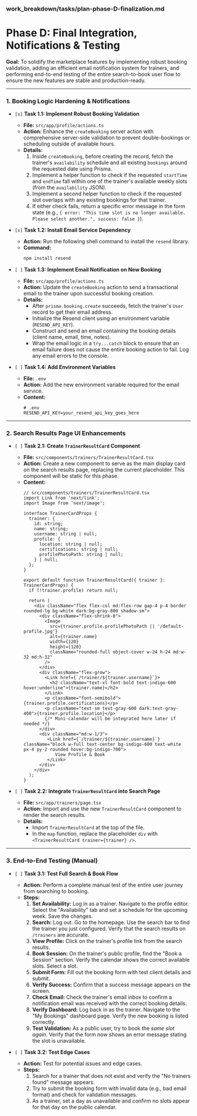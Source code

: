 ### work_breakdown/tasks/plan-phase-D-finalization.md
# **Phase D: Final Integration, Notifications & Testing**

**Goal:** To solidify the marketplace features by implementing robust booking validation, adding an efficient email notification system for trainers, and performing end-to-end testing of the entire search-to-book user flow to ensure the new features are stable and production-ready.

---

### 1. Booking Logic Hardening & Notifications

-   `[x]` **Task 1.1: Implement Robust Booking Validation**

    -   **File:** `src/app/profile/actions.ts`
    -   **Action:** Enhance the `createBooking` server action with comprehensive server-side validation to prevent double-bookings or scheduling outside of available hours.
    -   **Details:**
        1.  Inside `createBooking`, before creating the record, fetch the trainer's `availability` schedule and all existing `bookings` around the requested date using Prisma.
        2.  Implement a helper function to check if the requested `startTime` and `endTime` fall within one of the trainer's available weekly slots (from the `availability` JSON).
        3.  Implement a second helper function to check if the requested slot overlaps with any existing bookings for that trainer.
        4.  If either check fails, return a specific error message in the form state (e.g., `{ error: "This time slot is no longer available. Please select another.", success: false }`).

-   `[x]` **Task 1.2: Install Email Service Dependency**

    -   **Action:** Run the following shell command to install the `resend` library.
    -   **Command:**
        ```bash
        npm install resend
        ```

-   `[ ]` **Task 1.3: Implement Email Notification on New Booking**

    -   **File:** `src/app/profile/actions.ts`
    -   **Action:** Update the `createBooking` action to send a transactional email to the trainer upon successful booking creation.
    -   **Details:**
        -   After `prisma.booking.create` succeeds, fetch the trainer's `User` record to get their email address.
        -   Initialize the Resend client using an environment variable (`RESEND_API_KEY`).
        -   Construct and send an email containing the booking details (client name, email, time, notes).
        -   Wrap the email logic in a `try...catch` block to ensure that an email failure does not cause the entire booking action to fail. Log any email errors to the console.

-   `[ ]` **Task 1.4: Add Environment Variables**
    -   **File:** `.env`
    -   **Action:** Add the new environment variable required for the email service.
    -   **Content:**
        ```
        # .env
        RESEND_API_KEY=your_resend_api_key_goes_here
        ```

---

### 2. Search Results Page UI Enhancements

-   `[ ]` **Task 2.1: Create `TrainerResultCard` Component**

    -   **File:** `src/components/trainers/TrainerResultCard.tsx`
    -   **Action:** Create a new component to serve as the main display card on the search results page, replacing the current placeholder. This component will be static for this phase.
    -   **Content:**
        ```tsx
        // src/components/trainers/TrainerResultCard.tsx
        import Link from 'next/link';
        import Image from 'next/image';

        interface TrainerCardProps {
          trainer: {
            id: string;
            name: string;
            username: string | null;
            profile: {
              location: string | null;
              certifications: string | null;
              profilePhotoPath: string | null;
            } | null;
          };
        }
        
        export default function TrainerResultCard({ trainer }: TrainerCardProps) {
          if (!trainer.profile) return null;
        
          return (
            <div className="flex flex-col md:flex-row gap-4 p-4 border rounded-lg bg-white dark:bg-gray-800 shadow-sm">
              <div className="flex-shrink-0">
                <Image
                  src={trainer.profile.profilePhotoPath || '/default-profile.jpg'}
                  alt={trainer.name}
                  width={120}
                  height={120}
                  className="rounded-full object-cover w-24 h-24 md:w-32 md:h-32"
                />
              </div>
              <div className="flex-grow">
                <Link href={`/trainer/${trainer.username}`}>
                  <h2 className="text-xl font-bold text-indigo-600 hover:underline">{trainer.name}</h2>
                </Link>
                <p className="font-semibold">{trainer.profile.certifications}</p>
                <p className="text-sm text-gray-600 dark:text-gray-400">{trainer.profile.location}</p>
                {/* Mini-calendar will be integrated here later if needed */}
              </div>
              <div className="md:w-1/3">
                 <Link href={`/trainer/${trainer.username}`} className="block w-full text-center bg-indigo-600 text-white px-4 py-2 rounded hover:bg-indigo-700">
                    View Profile & Book
                 </Link>
              </div>
            </div>
          );
        }
        ```
-   `[ ]` **Task 2.2: Integrate `TrainerResultCard` into Search Page**
    -   **File:** `src/app/trainers/page.tsx`
    -   **Action:** Import and use the new `TrainerResultCard` component to render the search results.
    -   **Details:**
        -   Import `TrainerResultCard` at the top of the file.
        -   In the `map` function, replace the placeholder `div` with `<TrainerResultCard trainer={trainer} />`.
---

### 3. End-to-End Testing (Manual)

-   `[ ]` **Task 3.1: Test Full Search & Book Flow**
    -   **Action:** Perform a complete manual test of the entire user journey from searching to booking.
    -   **Steps:**
        1.  **Set Availability:** Log in as a trainer. Navigate to the profile editor. Select the "Availability" tab and set a schedule for the upcoming week. Save the changes.
        2.  **Search:** Log out. Go to the homepage. Use the search bar to find the trainer you just configured. Verify that the search results on `/trainers` are accurate.
        3.  **View Profile:** Click on the trainer's profile link from the search results.
        4.  **Book Session:** On the trainer's public profile, find the "Book a Session" section. Verify the calendar shows the correct available slots. Select a slot.
        5.  **Submit Form:** Fill out the booking form with test client details and submit.
        6.  **Verify Success:** Confirm that a success message appears on the screen.
        7.  **Check Email:** Check the trainer's email inbox to confirm a notification email was received with the correct booking details.
        8.  **Verify Dashboard:** Log back in as the trainer. Navigate to the "My Bookings" dashboard page. Verify the new booking is listed correctly.
        9.  **Test Validation:** As a public user, try to book the *same slot again*. Verify that the form now shows an error message stating the slot is unavailable.

-   `[ ]` **Task 3.2: Test Edge Cases**
    -   **Action:** Test for potential issues and edge cases.
    -   **Steps:**
        1.  Search for a trainer that does not exist and verify the "No trainers found" message appears.
        2.  Try to submit the booking form with invalid data (e.g., bad email format) and check for validation messages.
        3.  As a trainer, set a day as unavailable and confirm no slots appear for that day on the public calendar.